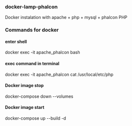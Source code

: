 ### docker-lamp-phalcon
Docker instalation with apache + php + mysql + phalcon PHP

### Commands for docker 
#### enter shell
docker exec -it apache_phalcon bash 

#### exec command in terminal
docker exec -it apache_phalcon cat  /usr/local/etc/php

#### Docker image stop 
docker-compose down --volumes

#### Docker image start 
docker-compose up --build -d
